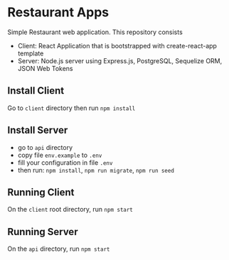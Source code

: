 # Restaurant Apps

Simple Restaurant web application. This repository consists 
- Client: React Application that is bootstrapped with create-react-app template<br/>
- Server: Node.js server using Express.js, PostgreSQL, Sequelize ORM, JSON Web Tokens

## Install Client

Go to `client` directory then run `npm install`

## Install Server  
- go to `api` directory
- copy file `env.example` to `.env`  
- fill your configuration in file `.env`  
- then run: `npm install`, `npm run migrate`, `npm run seed`  


## Running Client

On the `client` root directory, run `npm start`

## Running Server
On the `api` directory, run `npm start`  

